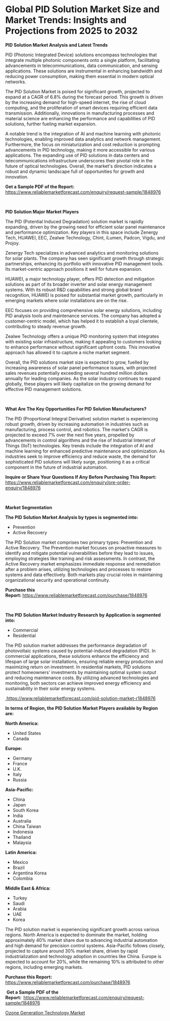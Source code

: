 <p><h1>Global PID Solution Market Size and Market Trends: Insights and Projections from 2025 to 2032</h1></p><p><strong>PID Solution Market Analysis and Latest Trends</strong></p>
<p><p>PID (Photonic Integrated Device) solutions encompass technologies that integrate multiple photonic components onto a single platform, facilitating advancements in telecommunications, data communication, and sensing applications. These solutions are instrumental in enhancing bandwidth and reducing power consumption, making them essential in modern optical networks. </p><p>The PID Solution Market is poised for significant growth, projected to expand at a CAGR of 6.8% during the forecast period. This growth is driven by the increasing demand for high-speed internet, the rise of cloud computing, and the proliferation of smart devices requiring efficient data transmission. Additionally, innovations in manufacturing processes and material science are enhancing the performance and capabilities of PID solutions, further fueling market expansion.</p><p>A notable trend is the integration of AI and machine learning with photonic technologies, enabling improved data analytics and network management. Furthermore, the focus on miniaturization and cost reduction is prompting advancements in PID technology, making it more accessible for various applications. The expanding use of PID solutions in data centers and telecommunications infrastructure underscores their pivotal role in the future of optical technologies. Overall, the market's direction indicates a robust and dynamic landscape full of opportunities for growth and innovation.</p></p>
<p><strong>Get a Sample PDF of the Report:&nbsp;</strong> <a href="https://www.reliablemarketforecast.com/enquiry/request-sample/1848976?utm_campaign=1170&utm_medium=2&utm_source=Github&utm_content=ia&utm_term=13022025&utm_id=pid-solution">https://www.reliablemarketforecast.com/enquiry/request-sample/1848976</a></p>
<p>&nbsp;</p>
<p><strong>PID Solution Major Market Players</strong></p>
<p><p>The PID (Potential Induced Degradation) solution market is rapidly expanding, driven by the growing need for efficient solar panel maintenance and performance optimization. Key players in this space include Zenergy Tech, HUAWEI, EEC, Zealwe Technology, Chint, iLumen, Padcon, Vigdu, and Projoy.</p><p>Zenergy Tech specializes in advanced analytics and monitoring solutions for solar plants. The company has seen significant growth through strategic partnerships, enhancing its portfolio with innovative PID management tools. Its market-centric approach positions it well for future expansion.</p><p>HUAWEI, a major technology player, offers PID detection and mitigation solutions as part of its broader inverter and solar energy management systems. With its robust R&D capabilities and strong global brand recognition, HUAWEI is poised for substantial market growth, particularly in emerging markets where solar installations are on the rise.</p><p>EEC focuses on providing comprehensive solar energy solutions, including PID analysis tools and maintenance services. The company has adopted a customer-centric model, which has helped it to establish a loyal clientele, contributing to steady revenue growth.</p><p>Zealwe Technology offers a unique PID monitoring system that integrates with existing solar infrastructure, making it appealing to customers looking to enhance performance without significant upfront costs. This innovative approach has allowed it to capture a niche market segment.</p><p>Overall, the PID solutions market size is expected to grow, fuelled by increasing awareness of solar panel performance issues, with projected sales revenues potentially exceeding several hundred million dollars annually for leading companies. As the solar industry continues to expand globally, these players will likely capitalize on the growing demand for effective PID management solutions.</p></p>
<p>&nbsp;</p>
<p><strong>What Are The Key Opportunities For PID Solution Manufacturers?</strong></p>
<p><p>The PID (Proportional Integral Derivative) solution market is experiencing robust growth, driven by increasing automation in industries such as manufacturing, process control, and robotics.  The market's CAGR is projected to exceed 7% over the next five years, propelled by advancements in control algorithms and the rise of Industrial Internet of Things (IIoT) technologies. Key trends include the integration of AI and machine learning for enhanced predictive maintenance and optimization. As industries seek to improve efficiency and reduce waste, the demand for sophisticated PID solutions will likely surge, positioning it as a critical component in the future of industrial automation.</p></p>
<p><strong>Inquire or Share Your Questions If Any Before Purchasing This Report:</strong> <a href="https://www.reliablemarketforecast.com/enquiry/pre-order-enquiry/1848976?utm_campaign=1170&utm_medium=2&utm_source=Github&utm_content=ia&utm_term=13022025&utm_id=pid-solution">https://www.reliablemarketforecast.com/enquiry/pre-order-enquiry/1848976</a></p>
<p>&nbsp;</p>
<p><strong>Market Segmentation</strong></p>
<p><strong>The PID Solution Market Analysis by types is segmented into:</strong></p>
<p><ul><li>Prevention</li><li>Active Recovery</li></ul></p>
<p><p>The PID Solution market comprises two primary types: Prevention and Active Recovery. The Prevention market focuses on proactive measures to identify and mitigate potential vulnerabilities before they lead to issues, employing strategies like training and risk assessments. In contrast, the Active Recovery market emphasizes immediate response and remediation after a problem arises, utilizing technologies and processes to restore systems and data effectively. Both markets play crucial roles in maintaining organizational security and operational continuity.</p></p>
<p><strong>Purchase this Report:&nbsp;</strong><a href="https://www.reliablemarketforecast.com/purchase/1848976?utm_campaign=1170&utm_medium=2&utm_source=Github&utm_content=ia&utm_term=13022025&utm_id=pid-solution">https://www.reliablemarketforecast.com/purchase/1848976</a></p>
<p>&nbsp;</p>
<p><strong>The PID Solution Market Industry Research by Application is segmented into:</strong></p>
<p><ul><li>Commercial</li><li>Residential</li></ul></p>
<p><p>The PID solution market addresses the performance degradation of photovoltaic systems caused by potential-induced degradation (PID). In commercial applications, these solutions enhance the efficiency and lifespan of large solar installations, ensuring reliable energy production and maximizing return on investment. In residential markets, PID solutions protect homeowners' investments by maintaining optimal system output and reducing maintenance costs. By utilizing advanced technologies and monitoring, both sectors can achieve improved energy efficiency and sustainability in their solar energy systems.</p></p>
<p><a href="https://www.reliablemarketforecast.com/pid-solution-market-r1848976?utm_campaign=1170&utm_medium=2&utm_source=Github&utm_content=ia&utm_term=13022025&utm_id=pid-solution">&nbsp;https://www.reliablemarketforecast.com/pid-solution-market-r1848976</a></p>
<p><strong>In terms of Region, the PID Solution Market Players available by Region are:</strong></p>
<p>
    <p> <strong> North America: </strong>
        <ul>
            <li>United States</li>
            <li>Canada</li>
        </ul>
        </p> 
    <p> <strong> Europe: </strong>
        <ul>
            <li>Germany</li>
            <li>France</li>
            <li>U.K.</li>
            <li>Italy</li>
            <li>Russia</li>
        </ul>
        </p> 
    <p> <strong> Asia-Pacific: </strong>
        <ul>
            <li>China</li>
            <li>Japan</li>
            <li>South Korea</li>
            <li>India</li>
            <li>Australia</li>
            <li>China Taiwan</li>
            <li>Indonesia</li>
            <li>Thailand</li>
            <li>Malaysia</li>
        </ul>
        </p> 
    <p> <strong> Latin America: </strong>
        <ul>
            <li>Mexico</li>
            <li>Brazil</li>
            <li>Argentina Korea</li>
            <li>Colombia</li>
        </ul>
        </p> 
    <p> <strong> Middle East & Africa: </strong>
        <ul>
            <li>Turkey</li>
            <li>Saudi</li>
            <li>Arabia</li>
            <li>UAE</li>
            <li>Korea</li>
        </ul>
    </p>
    </p>
<p><p>The PID solution market is experiencing significant growth across various regions. North America is expected to dominate the market, holding approximately 40% market share due to advancing industrial automation and high demand for precision control systems. Asia-Pacific follows closely, projected to capture around 30% market share, driven by rapid industrialization and technology adoption in countries like China. Europe is expected to account for 20%, while the remaining 10% is attributed to other regions, including emerging markets.</p></p>
<p><strong>Purchase this Report: </strong><a href="https://www.reliablemarketforecast.com/purchase/1848976?utm_campaign=1170&utm_medium=2&utm_source=Github&utm_content=ia&utm_term=13022025&utm_id=pid-solution">https://www.reliablemarketforecast.com/purchase/1848976</a></p>
<p>&nbsp;<strong>Get a Sample PDF of the Report:&nbsp;&nbsp;</strong><a href="https://www.reliablemarketforecast.com/enquiry/request-sample/1848976?utm_campaign=1170&utm_medium=2&utm_source=Github&utm_content=ia&utm_term=13022025&utm_id=pid-solution">https://www.reliablemarketforecast.com/enquiry/request-sample/1848976</a></p>
<p><strong></strong></p>
<p><p><a href="https://github.com/sofayahoo2023/Market-Research-Report-List-7/blob/main/ozone-generation-technology-market.md?utm_campaign=1170&utm_medium=2&utm_source=Github&utm_content=ia&utm_term=13022025&utm_id=pid-solution">Ozone Generation Technology Market</a></p></p>